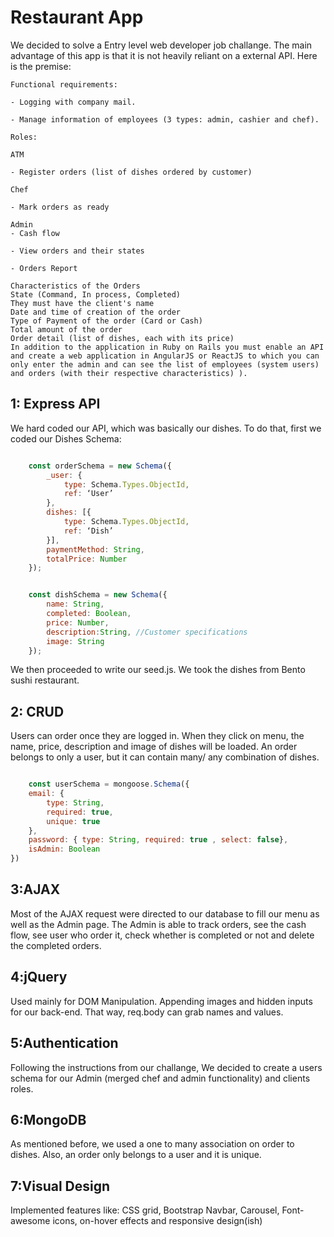 # Restaurant App
We decided to solve a Entry level web developer job challange. The main advantage of this app is that it is not heavily reliant on a external API. Here is the premise:

    Functional requirements:

    - Logging with company mail.

    - Manage information of employees (3 types: admin, cashier and chef).

    Roles:

    ATM

    - Register orders (list of dishes ordered by customer)

    Chef

    - Mark orders as ready

    Admin
    - Cash flow

    - View orders and their states

    - Orders Report

    Characteristics of the Orders
    State (Command, In process, Completed)
    They must have the client's name
    Date and time of creation of the order
    Type of Payment of the order (Card or Cash)
    Total amount of the order
    Order detail (list of dishes, each with its price)
    In addition to the application in Ruby on Rails you must enable an API and create a web application in AngularJS or ReactJS to which you can only enter the admin and can see the list of employees (system users) and orders (with their respective characteristics) ).

## 1: Express API
We hard coded our API, which was basically our dishes. To do that, first we coded our Dishes Schema:

``` javascript

    const orderSchema = new Schema({
        _user: {
            type: Schema.Types.ObjectId,
            ref: ‘User’
        },
        dishes: [{
            type: Schema.Types.ObjectId,
            ref: ‘Dish’
        }],
        paymentMethod: String,
        totalPrice: Number
    });

```

``` javascript

    const dishSchema = new Schema({
        name: String,
        completed: Boolean,
        price: Number,
        description:String, //Customer specifications
        image: String
    });

```
We then proceeded to write our seed.js. We took the dishes from Bento sushi restaurant.

## 2: CRUD
Users can order once they are logged in. When they click on menu, the name, price, description and image of dishes will be loaded. An order belongs to only a user, but it can contain many/ any combination of dishes.

``` javascript

    const userSchema = mongoose.Schema({
    email: { 
        type: String, 
        required: true, 
        unique: true
    },
    password: { type: String, required: true , select: false},
    isAdmin: Boolean
})
```

## 3:AJAX
Most of the AJAX request were directed to our database to fill our menu as well as the Admin page. The Admin is able to track orders, see the cash flow, see user who order it, check whether is completed or not and delete the completed orders.

## 4:jQuery
Used mainly for DOM Manipulation. Appending images and hidden inputs for our back-end. That way, req.body can grab names and values.
    
## 5:Authentication
Following the instructions from our challange, We decided to create a users schema for our Admin (merged chef and admin functionality) and clients roles.
    
## 6:MongoDB
As mentioned before, we used a one to many association on order to dishes. Also, an order only belongs to a user and it is unique.
    
## 7:Visual Design
Implemented features like: CSS grid, Bootstrap Navbar, Carousel, Font-awesome icons, on-hover effects and responsive design(ish)